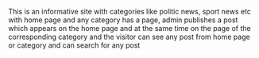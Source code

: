 This is an informative site with categories like politic news, sport news etc with home page and
any category has a page, admin publishes a post which appears on the home page and at the same time
on the page of the corresponding category and the visitor can see any post from home page or category and can search for any post